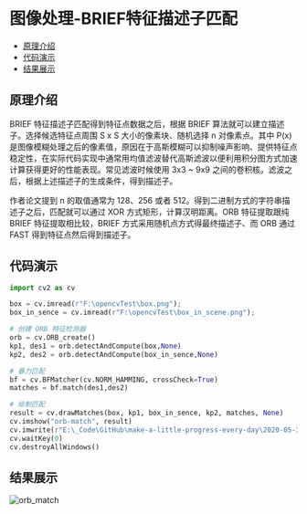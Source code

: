 # 图像处理-BRIEF特征描述子匹配

  - [原理介绍](#%E5%8E%9F%E7%90%86%E4%BB%8B%E7%BB%8D)
  - [代码演示](#%E4%BB%A3%E7%A0%81%E6%BC%94%E7%A4%BA)
  - [结果展示](#%E7%BB%93%E6%9E%9C%E5%B1%95%E7%A4%BA)

## 原理介绍
BRIEF 特征描述子匹配得到特征点数据之后，根据 BRIEF 算法就可以建立描述子。选择候选特征点周围 S x S 大小的像素块、随机选择 n 对像素点。其中 P(x) 是图像模糊处理之后的像素值，原因在于高斯模糊可以抑制噪声影响、提供特征点稳定性，在实际代码实现中通常用均值滤波替代高斯滤波以便利用积分图方式加速计算获得更好的性能表现。常见滤波时候使用 3x3 ~ 9x9 之间的卷积核。滤波之后，根据上述描述子的生成条件，得到描述子。

作者论文提到 n 的取值通常为 128、256 或者 512。得到二进制方式的字符串描述子之后，匹配就可以通过 XOR 方式矩形，计算汉明距离。ORB 特征提取跟纯 BRIEF 特征提取相比较，BRIEF 方式采用随机点方式得最终描述子、而 ORB 通过 FAST 得到特征点然后得到描述子。

## 代码演示
```python
import cv2 as cv

box = cv.imread(r"F:\opencvTest\box.png");
box_in_sence = cv.imread(r"F:\opencvTest\box_in_scene.png");

# 创建 ORB 特征检测器
orb = cv.ORB_create()
kp1, des1 = orb.detectAndCompute(box,None)
kp2, des2 = orb.detectAndCompute(box_in_sence,None)

# 暴力匹配
bf = cv.BFMatcher(cv.NORM_HAMMING, crossCheck=True)
matches = bf.match(des1,des2)

# 绘制匹配
result = cv.drawMatches(box, kp1, box_in_sence, kp2, matches, None)
cv.imshow("orb-match", result)
cv.imwrite(r"E:\_Code\GitHub\make-a-little-progress-every-day\2020-05-30\orb_match.png", result)
cv.waitKey(0)
cv.destroyAllWindows()
```

## 结果展示
![orb_match](https://cdn.jsdelivr.net/gh/ylsislove/make-a-little-progress-every-day/2020-05/2020-05-30/orb_match.png)